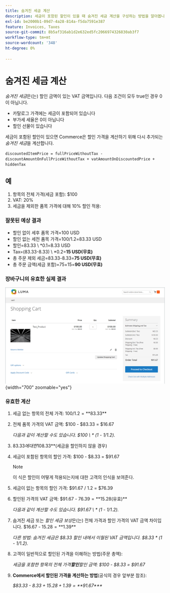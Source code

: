 ```yaml
---
title: 숨겨진 세금 계산
description: 세금이 포함된 할인이 있을 때 숨겨진 세금 계산을 구성하는 방법을 알아봅니다.
exl-id: be2000b1-09d7-4a28-814a-f5da7591e387
feature: Invoices, Taxes
source-git-commit: 8b5af316ab1d2e632ed5fc2066974326830ab3f7
workflow-type: tm+mt
source-wordcount: '348'
ht-degree: 0%

---
```


# 숨겨진 세금 계산

_숨겨진 세금_&#x200B;은(는) 할인 금액이 있는 VAT 금액입니다. 다음 조건이 모두 true인 경우 0이 아닙니다.

- 카탈로그 가격에는 세금이 포함되어 있습니다
- 부가세 세율은 0이 아닙니다
- 할인 선물이 있습니다

세금이 포함된 할인이 있으면 Commerce은 할인 가격을 계산하기 위해 다시 추가되는 _숨겨진 세금_&#x200B;을 계산합니다.

`discountedItemPrice = fullPriceWithoutTax - discountAmountOnFullPriceWithoutTax + vatAmountOnDiscountedPrice + hiddenTax`

## 예

1. 항목의 전체 가격(세금 포함): $100
1. VAT: 20%
1. 세금을 제외한 품목 가격에 대해 10% 할인 적용:

### 잘못된 예상 결과

- 할인 없이 세후 품목 가격=100 USD
- 할인 없는 세전 품목 가격=100/1.2=83.33 USD
- 할인=83.33 \ *0.1=8.33 USD
- Tax=(83.33-8.33) \ *0.2=**15 USD(무효)**
- 총 주문 제외 세금=83.33-8.33=**75 USD(무효)**
- 총 주문 금액(세금 포함)=75+15=**90 USD(무효)**

### 장바구니의 유효한 실제 결과

![장바구니에 숨겨진 세금 계산](./assets/hidden-tax.png){width="700" zoomable="yes"}

### 유효한 계산

1. 세금 없는 항목의 전체 가격: $100 / 1.2 = **$83.33**

1. 전체 품목 가격의 VAT 금액: $100 - $83.33 = $16.67

   _다음과 같이 계산할 수도 있습니다. $100 \ * (1 - 1/1.2)._

1. $83.33에 대한 10% 할인: **$8.33**(세금을 할인하지 않을 경우)

1. 세금이 포함된 항목의 할인 가격: $100 - $8.33 = $91.67

   >[!NOTE]
   >
   >이 식은 할인이 어떻게 적용되는지에 대한 고객의 인식을 보여준다.

1. 세금이 없는 항목의 할인 가격: $91.67 / 1.2 = $76.39

1. 할인된 가격의 VAT 금액: $91.67 - $76.39 = **$15.28(유효)**

   _다음과 같이 계산할 수도 있습니다. $91.67 \ * (1 - 1/1.2)._

1. 숨겨진 세금 또는 _할인 세금 보상_&#x200B;은(는) 전체 가격과 할인 가격의 VAT 금액 차이입니다. $16.67 - $15.28 = **$1.39**

   _다른 방법: 숨겨진 세금은 $8.33 할인 내에서 이월된 VAT 금액입니다. $8.33 \* (1 - 1/1.2)._

1. 고객이 일반적으로 할인된 가격을 이해하는 방법(주문 총액):

   _세금을 포함한 항목의 전체 가격&#x200B;**할인**할인 금액: $100 - $8.33 = $91.67_

1. **Commerce에서 할인된 가격을 계산하는 방법**(공식의 경우 앞부분 참조):

   _$83.33 - $8.33 + 15.28 + 1.39 =**$91.67***_
